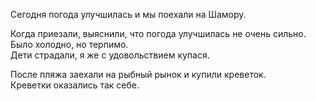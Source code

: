 Сегодня погода улучшилась и мы поехали на Шамору.

Когда приезали, выяснили, что погода улучшилась не очень сильно. Было холодно, но терпимо.  
Дети страдали, я же с удовольствием купася.

После пляжа заехали на рыбный рынок и купили креветок.  
Креветки оказались так себе.